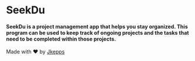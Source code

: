 # SeekDu

#### SeekDu is a project management app that helps you stay organized. This program can be used to keep track of ongoing projects and the tasks that need to be completed within those projects.


Made with &hearts; by [Jkepps](http://github.com/jkepps)
